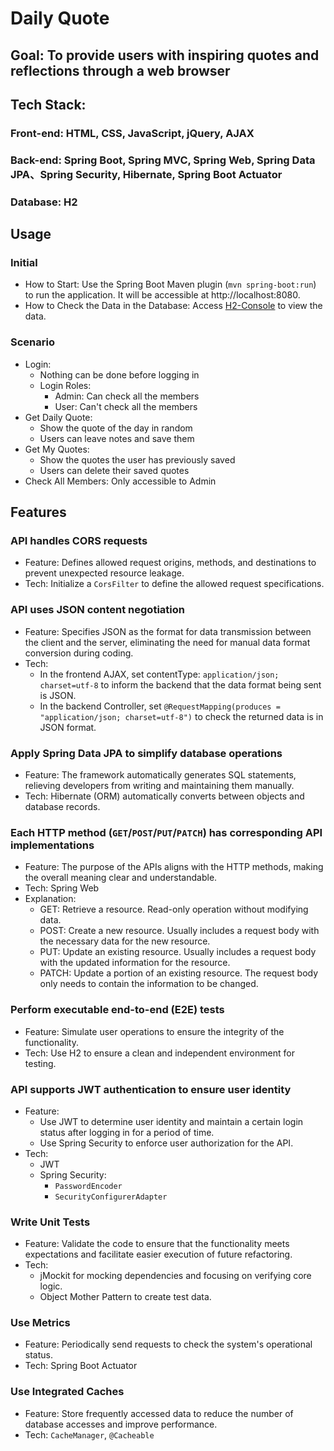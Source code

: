 # Daily Quote

## Goal: To provide users with inspiring quotes and reflections through a web browser

## Tech Stack:

### Front-end: HTML, CSS, JavaScript, jQuery, AJAX

### Back-end: Spring Boot, Spring MVC, Spring Web, Spring Data JPA、Spring Security, Hibernate, Spring Boot Actuator

### Database: H2

## Usage

### Initial

* How to Start: Use the Spring Boot Maven plugin (`mvn spring-boot:run`) to run the application. It will be accessible
  at http://localhost:8080.
* How to Check the Data in the Database: Access [H2-Console](http://localhost:8080/h2-console/) to view the data.

### Scenario

* Login:
    * Nothing can be done before logging in
    * Login Roles:
        * Admin: Can check all the members
        * User: Can't check all the members
* Get Daily Quote:
    * Show the quote of the day in random
    * Users can leave notes and save them
* Get My Quotes:
    * Show the quotes the user has previously saved
    * Users can delete their saved quotes
* Check All Members: Only accessible to Admin

## Features

### API handles CORS requests

* Feature: Defines allowed request origins, methods, and destinations to prevent unexpected resource leakage.
* Tech: Initialize a `CorsFilter` to define the allowed request specifications.

### API uses JSON content negotiation

* Feature: Specifies JSON as the format for data transmission between the client and the server, eliminating the need
  for manual data format conversion during coding.
* Tech:
    * In the frontend AJAX, set contentType: `application/json; charset=utf-8` to inform the backend that the data
      format being sent is JSON.
    * In the backend Controller, set `@RequestMapping(produces = "application/json; charset=utf-8")` to check the
      returned data is in JSON format.

### Apply Spring Data JPA to simplify database operations

* Feature: The framework automatically generates SQL statements, relieving developers from writing and maintaining them
  manually.
* Tech: Hibernate (ORM) automatically converts between objects and database records.

### Each HTTP method (`GET`/`POST`/`PUT`/`PATCH`) has corresponding API implementations

* Feature: The purpose of the APIs aligns with the HTTP methods, making the overall meaning clear and understandable.
* Tech: Spring Web
* Explanation:
    * GET: Retrieve a resource. Read-only operation without modifying data.
    * POST: Create a new resource. Usually includes a request body with the necessary data for the new resource.
    * PUT: Update an existing resource. Usually includes a request body with the updated information for the resource.
    * PATCH: Update a portion of an existing resource. The request body only needs to contain the information to be
      changed.

### Perform executable end-to-end (E2E) tests

* Feature: Simulate user operations to ensure the integrity of the functionality.
* Tech: Use H2 to ensure a clean and independent environment for testing.

### API supports JWT authentication to ensure user identity

* Feature:
    * Use JWT to determine user identity and maintain a certain login status after logging in for a period of time.
    * Use Spring Security to enforce user authorization for the API.
* Tech:
    * JWT
    * Spring Security:
        * `PasswordEncoder`
        * `SecurityConfigurerAdapter`

### Write Unit Tests

* Feature: Validate the code to ensure that the functionality meets expectations and facilitate easier execution of
  future refactoring.
* Tech: 
  * jMockit for mocking dependencies and focusing on verifying core logic.
  * Object Mother Pattern to create test data.

### Use Metrics

* Feature: Periodically send requests to check the system's operational status.
* Tech: Spring Boot Actuator

### Use Integrated Caches

* Feature: Store frequently accessed data to reduce the number of database accesses and improve performance.
* Tech: `CacheManager`, `@Cacheable`

